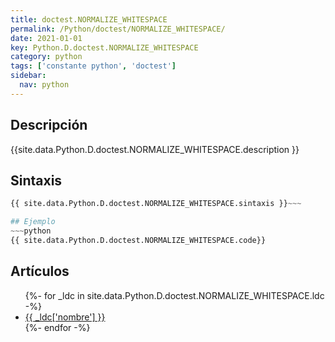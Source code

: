 ```yaml
---
title: doctest.NORMALIZE_WHITESPACE
permalink: /Python/doctest/NORMALIZE_WHITESPACE/
date: 2021-01-01
key: Python.D.doctest.NORMALIZE_WHITESPACE
category: python
tags: ['constante python', 'doctest']
sidebar: 
  nav: python
---
```


## Descripción
{{site.data.Python.D.doctest.NORMALIZE_WHITESPACE.description }}

## Sintaxis
~~~python
{{ site.data.Python.D.doctest.NORMALIZE_WHITESPACE.sintaxis }}~~~

## Ejemplo
~~~python
{{ site.data.Python.D.doctest.NORMALIZE_WHITESPACE.code}}
~~~

## Artículos
<ul>
{%- for _ldc in site.data.Python.D.doctest.NORMALIZE_WHITESPACE.ldc -%}
   <li>
       <a href="{{_ldc['url'] }}">{{ _ldc['nombre'] }}</a>
   </li>
{%- endfor -%}
</ul>
